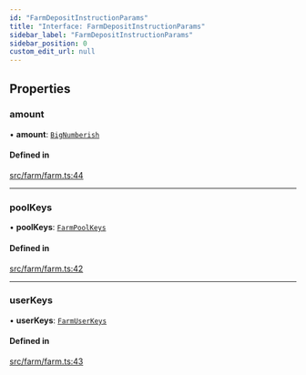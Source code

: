 ```yaml
---
id: "FarmDepositInstructionParams"
title: "Interface: FarmDepositInstructionParams"
sidebar_label: "FarmDepositInstructionParams"
sidebar_position: 0
custom_edit_url: null
---
```


## Properties

### amount

• **amount**: [`BigNumberish`](../modules.md#bignumberish)

#### Defined in

[src/farm/farm.ts:44](https://github.com/alpha-defi/raydium-sdk/blob/ce1010a/src/farm/farm.ts#L44)

___

### poolKeys

• **poolKeys**: [`FarmPoolKeys`](../modules.md#farmpoolkeys)

#### Defined in

[src/farm/farm.ts:42](https://github.com/alpha-defi/raydium-sdk/blob/ce1010a/src/farm/farm.ts#L42)

___

### userKeys

• **userKeys**: [`FarmUserKeys`](FarmUserKeys.md)

#### Defined in

[src/farm/farm.ts:43](https://github.com/alpha-defi/raydium-sdk/blob/ce1010a/src/farm/farm.ts#L43)
